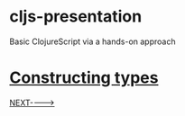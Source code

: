 # cljs-presentation
Basic ClojureScript via a hands-on approach

# [Constructing types](https://github.com/wallclockbuilder/cljs-presentation/blob/master/7_const_types/7_const_types.cljs)

[NEXT---->](https://github.com/wallclockbuilder/cljs-presentation)
